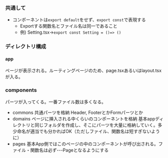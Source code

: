 ### 共通して

- コンポーネントは`export default`をせず、`export const`で表現する
  - Exportする関数名とファイル名は同一であること
  - 例) Setting.tsx→`export const Setting = ()=> ()`

### ディレクトリ構成

#### app

ページが表示される。ルーティングページのため、page.tsxあるいはlayout.tsxが入る。

### components

パーツが入ってくる。一番ファイル数は多くなる。

- commons 共通パーツを格納 Header, FooterとかFormパーツとか
- domains ページに挿入される中くらいのコンポーネントを格納 基本appディレクトリと同じフォルダを作成し、そこにパーツを大量に格納していく。多少命名が適当でも分かればOK（ただしファイル、関数名は短すぎないように）
- pages 基本App側ではこのページの中のコンポーネントが呼び出される。ファイル・関数名は必ず---Pageとなるようにする
